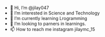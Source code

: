 - 👋 Hi, I’m @jilay047
- 👀 I’m interested in Science and Technology
- 🌱 I’m currently learning Lrogramming
- 💞️ I’m looking to parners in learnings.
- 📫 How to reach me instagram jilaymc_15

<!---
jilay047/jilay047 is a ✨ special ✨ repository because its `README.md` (this file) appears on your GitHub profile.
You can click the Preview link to take a look at your changes.
--->
